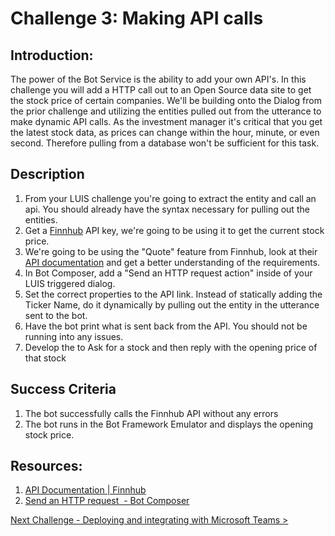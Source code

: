 # Challenge 3: Making API calls

## Introduction:

The power of the Bot Service is the ability to add your own API's. In this challenge you will add a HTTP call out to an Open Source data site to get the stock price of certain companies. We'll be building onto the Dialog from the prior challenge and utilizing the entities pulled out from the utterance to make dynamic API calls. As the investment manager it's critical that you get the latest stock data, as prices can change within the hour, minute, or even second. Therefore pulling from a database won't be sufficient for this task.



## Description

1. From your LUIS challenge you're going to extract the entity and call an api. You should already have the syntax necessary for pulling out the entities.
2. Get a [Finnhub](https://finnhub.io/dashboard) API key, we're going to be using it to get the current stock price.
3. We're going to be using the "Quote" feature from Finnhub, look at their [API documentation](https://finnhub.io/docs/api#quote) and get a better understanding of the requirements.
4. In Bot Composer, add a "Send an HTTP request action" inside of your LUIS triggered dialog. 
5. Set the correct properties to the API link. Instead of statically adding the Ticker Name, do it dynamically by pulling out the entity in the utterance sent to the bot.
6. Have the bot print what is sent back from the API. You should not be running into any issues.
7. Develop the  to Ask for a stock and then reply with the opening price of that stock

## Success Criteria
1. The bot successfully calls the Finnhub API without any errors
2. The bot runs in the Bot Framework Emulator and displays the opening stock price.

## Resources:
1. [API Documentation | Finnhub](https://finnhub.io/docs/api)
2. [Send an HTTP request  - Bot Composer](https://docs.microsoft.com/en-us/composer/how-to-send-http-request)

[Next Challenge - Deploying and integrating with Microsoft Teams >](https://github.com/Microsoft-US-OCP-Conversational-AI/Conversational-AI-Attach-Play/blob/master/Student/Challenge4-Deployment.md)
